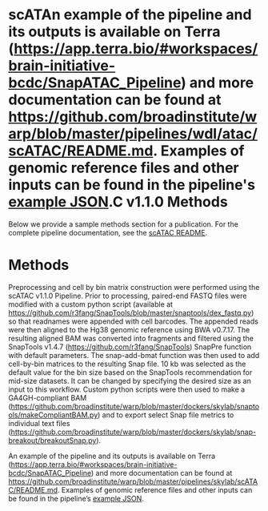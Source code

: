# scATAn example of the pipeline and its outputs is available on Terra (https://app.terra.bio/#workspaces/brain-initiative-bcdc/SnapATAC_Pipeline) and more documentation can be found at https://github.com/broadinstitute/warp/blob/master/pipelines/wdl/atac/scATAC/README.md. Examples of genomic reference files and other inputs can be found in the pipeline's [example JSON](https://github.com/broadinstitute/warp/blob/master/pipelines/wdl/atac/scATAC/example_inputs/human_example.json).C v1.1.0 Methods
Below we provide a sample methods section for a publication. For the complete pipeline documentation, see the [scATAC README](README.md).

# Methods
Preprocessing and cell by bin matrix construction were performed using the scATAC v1.1.0 Pipeline. Prior to processing, paired-end FASTQ files were modified with a custom python script (available at https://github.com/r3fang/SnapTools/blob/master/snaptools/dex_fastq.py) so that readnames were appended with cell barcodes. The appended reads were then aligned to the Hg38 genomic reference using BWA v0.7.17. The resulting aligned BAM was converted into fragments and filtered using the SnapTools v1.4.7 (https://github.com/r3fang/SnapTools) SnapPre function with default parameters. The snap-add-bmat function was then used to add cell-by-bin matrices to the resulting Snap file. 10 kb was selected as the default value for the bin size based on the SnapTools recommendation for mid-size datasets. It can be changed by specifying the desired size as an input to this workflow. Custom python scripts were then used to make a GA4GH-compliant BAM (https://github.com/broadinstitute/warp/blob/master/dockers/skylab/snaptools/makeCompliantBAM.py) and to export select Snap file metrics to individual text files (https://github.com/broadinstitute/warp/blob/master/dockers/skylab/snap-breakout/breakoutSnap.py). 

An example of the pipeline and its outputs is available on Terra (https://app.terra.bio/#workspaces/brain-initiative-bcdc/SnapATAC_Pipeline) and more documentation can be found at https://github.com/broadinstitute/warp/blob/master/pipelines/skylab/scATAC/README.md. Examples of genomic reference files and other inputs can be found in the pipeline’s [example JSON](https://github.com/broadinstitute/warp/blob/master/pipelines/skylab/scATAC/example_inputs/human_example.json).
